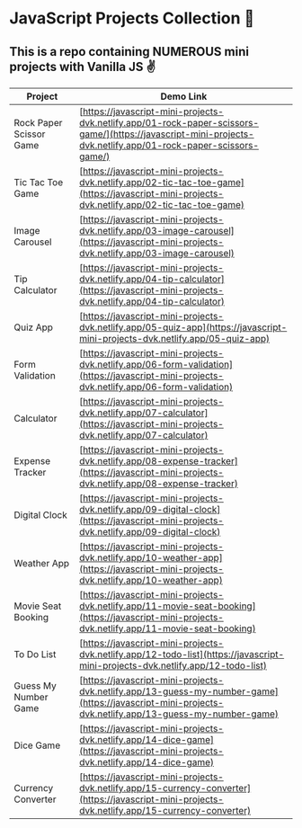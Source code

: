 # JavaScript Projects Collection 🚀

## This is a repo containing NUMEROUS mini projects with Vanilla JS ✌


|Project| Demo Link |
|--|--|
| Rock Paper Scissor Game | [https://javascript-mini-projects-dvk.netlify.app/01-rock-paper-scissors-game/](https://javascript-mini-projects-dvk.netlify.app/01-rock-paper-scissors-game/) |
|Tic Tac Toe Game| [https://javascript-mini-projects-dvk.netlify.app/02-tic-tac-toe-game](https://javascript-mini-projects-dvk.netlify.app/02-tic-tac-toe-game) |
|Image Carousel|[https://javascript-mini-projects-dvk.netlify.app/03-image-carousel](https://javascript-mini-projects-dvk.netlify.app/03-image-carousel)|
| Tip Calculator | [https://javascript-mini-projects-dvk.netlify.app/04-tip-calculator](https://javascript-mini-projects-dvk.netlify.app/04-tip-calculator) |
| Quiz App | [https://javascript-mini-projects-dvk.netlify.app/05-quiz-app](https://javascript-mini-projects-dvk.netlify.app/05-quiz-app)
| Form Validation | [https://javascript-mini-projects-dvk.netlify.app/06-form-validation](https://javascript-mini-projects-dvk.netlify.app/06-form-validation)
| Calculator | [https://javascript-mini-projects-dvk.netlify.app/07-calculator](https://javascript-mini-projects-dvk.netlify.app/07-calculator)
| Expense Tracker | [https://javascript-mini-projects-dvk.netlify.app/08-expense-tracker](https://javascript-mini-projects-dvk.netlify.app/08-expense-tracker)
| Digital Clock | [https://javascript-mini-projects-dvk.netlify.app/09-digital-clock](https://javascript-mini-projects-dvk.netlify.app/09-digital-clock)
| Weather App | [https://javascript-mini-projects-dvk.netlify.app/10-weather-app](https://javascript-mini-projects-dvk.netlify.app/10-weather-app)
| Movie Seat Booking | [https://javascript-mini-projects-dvk.netlify.app/11-movie-seat-booking](https://javascript-mini-projects-dvk.netlify.app/11-movie-seat-booking)
| To Do List | [https://javascript-mini-projects-dvk.netlify.app/12-todo-list](https://javascript-mini-projects-dvk.netlify.app/12-todo-list)
| Guess My Number Game | [https://javascript-mini-projects-dvk.netlify.app/13-guess-my-number-game](https://javascript-mini-projects-dvk.netlify.app/13-guess-my-number-game)
| Dice Game | [https://javascript-mini-projects-dvk.netlify.app/14-dice-game](https://javascript-mini-projects-dvk.netlify.app/14-dice-game)
| Currency Converter | [https://javascript-mini-projects-dvk.netlify.app/15-currency-converter](https://javascript-mini-projects-dvk.netlify.app/15-currency-converter)